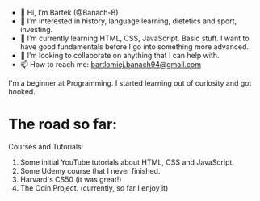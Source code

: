 - 👋 Hi, I’m Bartek (@Banach-B)
- 👀 I’m interested in history, language learning, dietetics and sport, investing.    
- 🌱 I’m currently learning HTML, CSS, JavaScript. Basic stuff. 
I want to have good fundamentals before I go into something more advanced.
- 💞️ I’m looking to collaborate on anything that I can help with.
- 📫 How to reach me: bartlomiej.banach94@gmail.com

I'm a beginner at Programming. I started learning out of curiosity and got hooked.   

# The road so far:

Courses and Tutorials:
1. Some initial YouTube tutorials about HTML, CSS and JavaScript.
2. Some Udemy course that I never finished.
3. Harvard's CS50 (it was great!)
4. The Odin Project. (currently, so far I enjoy it)
